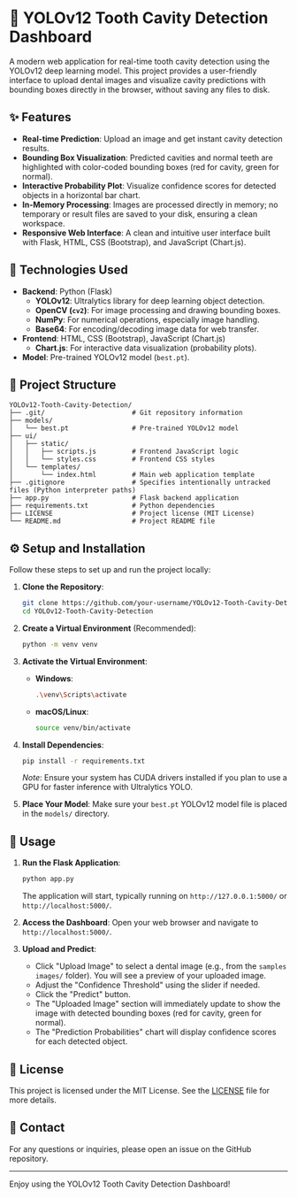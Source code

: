 # 🦷 YOLOv12 Tooth Cavity Detection Dashboard

A modern web application for real-time tooth cavity detection using the YOLOv12 deep learning model. This project provides a user-friendly interface to upload dental images and visualize cavity predictions with bounding boxes directly in the browser, without saving any files to disk.

## ✨ Features

*   **Real-time Prediction**: Upload an image and get instant cavity detection results.
*   **Bounding Box Visualization**: Predicted cavities and normal teeth are highlighted with color-coded bounding boxes (red for cavity, green for normal).
*   **Interactive Probability Plot**: Visualize confidence scores for detected objects in a horizontal bar chart.
*   **In-Memory Processing**: Images are processed directly in memory; no temporary or result files are saved to your disk, ensuring a clean workspace.
*   **Responsive Web Interface**: A clean and intuitive user interface built with Flask, HTML, CSS (Bootstrap), and JavaScript (Chart.js).

## 🚀 Technologies Used

*   **Backend**: Python (Flask)
    *   **YOLOv12**: Ultralytics library for deep learning object detection.
    *   **OpenCV (`cv2`)**: For image processing and drawing bounding boxes.
    *   **NumPy**: For numerical operations, especially image handling.
    *   **Base64**: For encoding/decoding image data for web transfer.
*   **Frontend**: HTML, CSS (Bootstrap), JavaScript (Chart.js)
    *   **Chart.js**: For interactive data visualization (probability plots).
*   **Model**: Pre-trained YOLOv12 model (`best.pt`).

## 📁 Project Structure

```
YOLOv12-Tooth-Cavity-Detection/
├── .git/                      # Git repository information
├── models/
│   └── best.pt                # Pre-trained YOLOv12 model
├── ui/
│   ├── static/
│   │   ├── scripts.js         # Frontend JavaScript logic
│   │   └── styles.css         # Frontend CSS styles
│   └── templates/
│       └── index.html         # Main web application template
├── .gitignore                 # Specifies intentionally untracked files (Python interpreter paths)
├── app.py                     # Flask backend application
├── requirements.txt           # Python dependencies
├── LICENSE                    # Project license (MIT License)
└── README.md                  # Project README file
```

## ⚙️ Setup and Installation

Follow these steps to set up and run the project locally:

1.  **Clone the Repository**:
    ```bash
    git clone https://github.com/your-username/YOLOv12-Tooth-Cavity-Detection.git
    cd YOLOv12-Tooth-Cavity-Detection
    ```

2.  **Create a Virtual Environment** (Recommended):
    ```bash
    python -m venv venv
    ```

3.  **Activate the Virtual Environment**:
    *   **Windows**:
        ```bash
        .\venv\Scripts\activate
        ```
    *   **macOS/Linux**:
        ```bash
        source venv/bin/activate
        ```

4.  **Install Dependencies**:
    ```bash
    pip install -r requirements.txt
    ```
    *Note*: Ensure your system has CUDA drivers installed if you plan to use a GPU for faster inference with Ultralytics YOLO.

5.  **Place Your Model**:
    Make sure your `best.pt` YOLOv12 model file is placed in the `models/` directory.

## 🚀 Usage

1.  **Run the Flask Application**:
    ```bash
    python app.py
    ```
    The application will start, typically running on `http://127.0.0.1:5000/` or `http://localhost:5000/`.

2.  **Access the Dashboard**:
    Open your web browser and navigate to `http://localhost:5000/`.

3.  **Upload and Predict**:
    *   Click "Upload Image" to select a dental image (e.g., from the `samples images/` folder). You will see a preview of your uploaded image.
    *   Adjust the "Confidence Threshold" using the slider if needed.
    *   Click the "Predict" button.
    *   The "Uploaded Image" section will immediately update to show the image with detected bounding boxes (red for cavity, green for normal).
    *   The "Prediction Probabilities" chart will display confidence scores for each detected object.

## 🤝 License

This project is licensed under the MIT License. See the [LICENSE](LICENSE) file for more details.

## 📧 Contact

For any questions or inquiries, please open an issue on the GitHub repository.

---
Enjoy using the YOLOv12 Tooth Cavity Detection Dashboard!